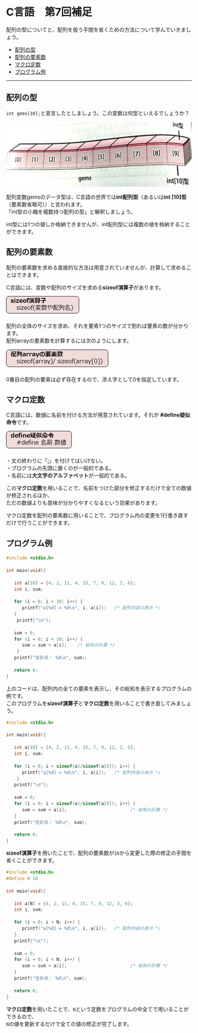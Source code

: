 # C言語　第7回補足
配列の型についてと、配列を扱う手間を省くための方法について学んでいきましょう。  
     
  - [配列の型](#配列の型)  
  - [配列の要素数](#配列の要素数) 
  - [マクロ定数](#マクロ定数)
  - [プログラム例](#プログラム例)
  
---------------

## 配列の型
`int gems[10];`と宣言したとしましょう。この変数は何型といえるでしょうか？

![](./img/pc_07+_1.png)

配列変数gemsのデータ型は、C言語の世界では**int配列型**（あるいは**int [10]型**（要素数省略可））と言われます。  
「int型の小箱を複数持つ配列の型」と解釈しましょう。  

int型には1つの値しか格納できませんが、int配列型には複数の値を格納することができます。

## 配列の要素数
配列の要素数を求める直接的な方法は用意されていませんが、計算して求めることはできます。

C言語には、変数や配列のサイズを求める**sizeof演算子**があります。

![](./img/pc_07+_2.png)

配列の全体のサイズを求め、それを要素1つのサイズで割れば要素の数が分かります。  
配列arrayの要素数を計算するには次のようにします。

![](./img/pc_07+_3.png)

0番目の配列の要素は必ず存在するので、添え字として0を指定しています。

## マクロ定数
C言語には、数値に名前を付ける方法が用意されています。それが **#define疑似命令**です。

![](./img/pc_07+_4.png)  

・文の終わりに「**;**」を付けてはいけない。  
・プログラムの先頭に置くのが一般的である。  
・名前には**大文字のアルファベット**が一般的である。  

この**マクロ定数**を用いることで、名前をつけた部分を修正するだけで全ての数値が修正されるほか、  
ただの数値よりも意味が分かりやすくなるという効果があります。

マクロ定数を配列の要素数に用いることで、プログラム内の変更を1行書き直すだけで行うことができます。

## プログラム例

``` C
#include <stdio.h>

int main(void){

   int a[10] = {4, 2, 11, 4, 15, 7, 9, 12, 3, 6};
   int i, sum;

   for (i = 0; i < 10; i++) {
      printf("a[%d] = %d\n", i, a[i]);   /* 配列内容の表示 */
   }
    printf("\n");
    
   sum = 0;
   for (i = 0; i < 10; i++) {
      sum = sum + a[i];    /* 総和の計算 */
    }
   printf("合計点： %d\n", sum);

   return 0;
}
```

上のコードは、配列内の全ての要素を表示し、その総和を表示するプログラムの例です。  
このプログラムを**sizeof演算子**と**マクロ定数**を用いることで書き直してみましょう。

``` C
#include <stdio.h>

int main(void){

   int a[10] = {4, 2, 11, 4, 15, 7, 9, 12, 3, 6};
   int i, sum;

   for (i = 0; i < sizeof(a)/sizeof(a[0]); i++) {
      printf("a[%d] = %d\n", i, a[i]);   /* 配列内容の表示 */
    }
   printf("\n");
    
   sum = 0;
   for (i = 0; i < sizeof(a)/sizeof(a[0]); i++) {
      sum = sum + a[i];                        /* 総和の計算 */
   }
   printf("合計点： %d\n", sum);

   return 0;
}
```

**sizeof演算子**を用いたことで、配列の要素数が`10`から変更した際の修正の手間を省くことができます。

``` C
#include <stdio.h>
#define N 10

int main(void){

   int a[N] = {4, 2, 11, 4, 15, 7, 9, 12, 3, 6};
   int i, sum;

   for (i = 0; i < N; i++) {
      printf("a[%d] = %d\n", i, a[i]);   /* 配列内容の表示 */
   }
   printf("\n");
    
   sum = 0;
   for (i = 0; i < N; i++) {
      sum = sum + a[i];                        /* 総和の計算 */
   }
   printf("合計点： %d\n", sum);

   return 0;
}
```

**マクロ定数**を用いたことで、`N`という定数をプログラムの中全てで用いることができるので、  
`N`の値を更新するだけで全ての値の修正が完了します。
